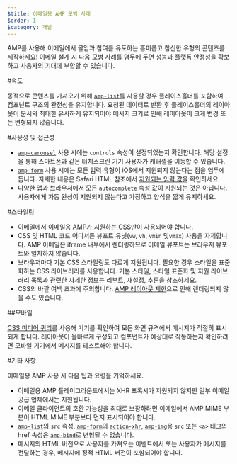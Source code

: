 ```yaml
---
$title: 이메일용 AMP 모범 사례
$order: 1
$category: 개발
---
```


AMP를 사용해 이메일에서 몰입과 참여를 유도하는 흥미롭고 참신한 유형의 콘텐츠를 제작하세요! 이메일 설계 시 다음 모범 사례를 염두에 두면 성능과 플랫폼 안정성을 확보하고 사용자의 기대에 부합할 수 있습니다.

#속도

동적으로 콘텐츠를 가져오기 위해 [`amp-list`](../../../documentation/components/reference/amp-list.md?format=email)를 사용할 경우 플레이스홀더를 포함하여 컴포넌트 구조의 완전성을 유지합니다. 요청된 데이터로 반환 후 플레이스홀더의 레이아웃이 문서와 최대한 유사하게 유지되어야 메시지 크기로 인해 레이아웃이 크게 변경 또는 변형되지 않습니다.

#사용성 및 접근성

- [`amp-carousel`](../../components/reference/amp-carousel-v0.1.md?format=email) 사용 시에는 `controls` 속성이 설정되었는지 확인합니다. 해당 설정을 통해 스마트폰과 같은 터치스크린 기기 사용자가 캐러셀을 이동할 수 있습니다.
- [`amp-form`](../../../documentation/components/reference/amp-form.md?format=email) 사용 시에는 모든 입력 유형이 iOS에서 지원되지 않는다는 점을 염두에 둡니다. 자세한 내용은 Safari HTML 참조에서 [지원되는 입력 값](https://developer.apple.com/library/archive/documentation/AppleApplications/Reference/SafariHTMLRef/Articles/InputTypes.html)을 확인하세요.
- 다양한 앱과 브라우저에서 모든 [`autocomplete` 속성 값](https://developer.mozilla.org/en-US/docs/Web/HTML/Attributes/autocomplete)이 지원되는 것은 아닙니다. 사용자에게 자동 완성이 지원되지 않는다고 가정하고 양식을 짧게 유지하세요.

#스타일링

- 이메일에서 [이메일용 AMP가 지원하는 CSS](../learn/email-spec/amp-email-css.md?format=email)만이 사용되어야 합니다.
- CSS 및 HTML 코드 어디서든 뷰포트 유닛(`vw`, `vh`, `vmin` 및`vmax`) 사용을 자제합니다. AMP 이메일은 iframe 내부에서 렌더링하므로 이메일 뷰포트는 브라우저 뷰포트와 일치하지 않습니다.
- 브라우저마다 기본 CSS 스타일링도 다르게 지원됩니다. 필요한 경우 스타일을 표준화하는 CSS 라이브러리를 사용합니다. 기본 스타일, 스타일 표준화 및 지원 라이브러리 목록과 관련한 자세한 정보는 [리부트, 재설정, 추론](https://css-tricks.com/reboot-resets-reasoning/)을 참조하세요.
- CSS의 바깥 여백 초과에 주의합니다. [AMP 레이아웃 제한](https://github.com/ampproject/amphtml/issues/13343#issuecomment-447380241)으로 인해 렌더링되지 않을 수도 있습니다.

##모바일

[CSS 미디어 쿼리](style_and_layout/control_layout.md?format=email)를 사용해 기기를 확인하여 모든 화면 규격에서 메시지가 적절히 표시되게 합니다. 레이아웃이 올바르게 구성되고 컴포넌트가 예상대로 작동하는지 확인하려면 모바일 기기에서 메시지를 테스트해야 합니다.

#기타 사항

이메일용 AMP 사용 시 다음 팁과 요령을 기억하세요.

- 이메일용 AMP 플레이그라운드에서는 XHR 프록시가 지원되지 않지만 일부 이메일 공급 업체에서는 지원됩니다.
- 이메일 클라이언트의 호환 가능성을 최대로 보장하려면 이메일에서 AMP MIME 부분이 HTML MIME 부분보다 먼저 표시되어야 합니다.
- [`amp-list`](../../../documentation/components/reference/amp-list.md?format=email)의 `src` 속성, [`amp-form`](../../../documentation/components/reference/amp-form.md?format=email)의 [`action-xhr`](../../../documentation/components/reference/amp-form.md?format=email#action-xhr), [`amp-img`](../../../documentation/examples/documentation/amp-img.html?format=email)용 `src` 또는 `<a>` 태그의 href 속성은 [`amp-bind`](../../../documentation/examples/documentation/amp-bind.html?format=email)로 변형될 수 없습니다.
- 메시지의 HTML 버전으로 사용자를 가져오는 이벤트에서 또는 사용자가 메시지를 전달하는 경우, 메시지에 정적 HTML 버전이 포함되어야 합니다.
